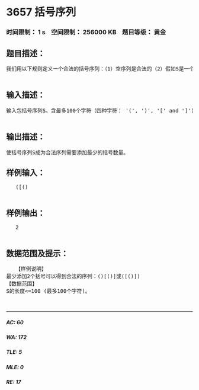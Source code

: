 # 3657 括号序列   
### 时间限制： 1 s&nbsp;&nbsp;&nbsp;&nbsp;空间限制： 256000 KB&nbsp;&nbsp;&nbsp;&nbsp;题目等级： 黄金  
## 题目描述：  

<pre>
我们用以下规则定义一个合法的括号序列：（1）空序列是合法的（2）假如S是一个合法的序列，则 (S) 和[S]都是合法的（3）假如A 和 B 都是合法的，那么AB和BA也是合法的例如以下是合法的括号序列：(), [], (()), ([]), ()[], ()[()]以下是不合法括号序列的：(, [, ], )(, ([]), ([() 现在给定一些由'(', ')', '[', ，']'构成的序列 ，请添加尽量少的括号，得到一个合法的括号序列。  

</pre>
  
  
## 输入描述：  

<pre>
输入包括号序列S。含最多100个字符（四种字符： '(', ')', '[' and ']') ，都放在一行，中间没有其他多余字符。  

</pre>
  
  
## 输出描述：  

<pre>
使括号序列S成为合法序列需要添加最少的括号数量。
</pre>
  
  
## 样例输入：  

<pre>
   ([()  

</pre>
  
  
## 样例输出：  

<pre>
   2  

</pre>
  
  
## 数据范围及提示：  

<pre>
   【样例说明】
最少添加2个括号可以得到合法的序列：()[()]或([()])
【数据范围】
S的长度<=100 (最多100个字符)。  
  

</pre>
  
  
***  

##### AC: 60  
##### WA: 172  
##### TLE: 5  
##### MLE: 0  
##### RE: 17  
